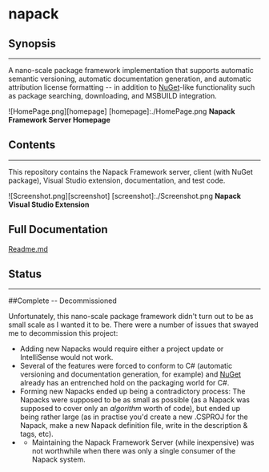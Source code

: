 # napack
## Synopsis
-----------
A nano-scale package framework implementation that supports automatic semantic versioning, automatic documentation generation, and automatic attribution license formatting -- in addition to [NuGet](https://www.nuget.org/)-like functionality such as package searching, downloading, and MSBUILD integration.

![HomePage.png][homepage]
[homepage]:./HomePage.png
**Napack Framework Server Homepage**

## Contents
---------
This repository contains the Napack Framework server, client (with NuGet package), Visual Studio extension, documentation, and test code.

![Screenshot.png][screenshot]
[screenshot]:./Screenshot.png
**Napack Visual Studio Extension**

## Full Documentation
[Readme.md](./server/Content/docs/Readme.md)

## Status
---------
##Complete -- Decommissioned

Unfortunately, this nano-scale package framework didn't turn out to be as small scale as I wanted it to be. There were a number of issues that swayed me to decommission this project:
- Adding new Napacks would require either a project update or IntelliSense would not work.
- Several of the features were forced to conform to C#  (automatic versioning and documentation generation, for example) and [NuGet](https://www.nuget.org/) already has an entrenched hold on the packaging world for C#.
- Forming new Napacks ended up being a contradictory process: The Napacks were supposed to be as small as possible (as a Napack was supposed to cover only an *algorithm* worth of code), but ended up being rather large (as in practise you'd create a new .CSPROJ for the Napack, make a new Napack definition file, write in the description & tags, etc).
- - Maintaining the Napack Framework Server (while inexpensive) was not worthwhile when there was only a single consumer of the Napack system.





